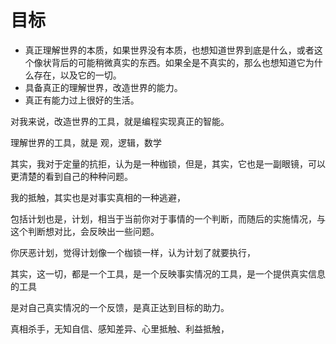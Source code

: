 # 目标

- 真正理解世界的本质，如果世界没有本质，也想知道世界到底是什么，或者这个像状背后的可能稍微真实的东西。如果全是不真实的，那么也想知道它为什么存在，以及它的一切。
- 具备真正的理解世界，改造世界的能力。
- 真正有能力过上很好的生活。



对我来说，改造世界的工具，就是编程实现真正的智能。

理解世界的工具，就是 观，逻辑，数学



其实，我对于定量的抗拒，认为是一种枷锁，但是，其实，它也是一副眼镜，可以更清楚的看到自己的种种问题。

我的抵触，其实也是对事实真相的一种逃避，

包括计划也是，计划，相当于当前你对于事情的一个判断，而随后的实施情况，与这个判断想对比，会反映出一些问题。

你厌恶计划，觉得计划像一个枷锁一样，认为计划了就要执行，

其实，这一切，都是一个工具，是一个反映事实情况的工具，是一个提供真实信息的工具

是对自己真实情况的一个反馈，是真正达到目标的助力。





真相杀手，无知自信、感知差异、心里抵触、利益抵触，
